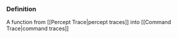 ### Definition
A function from [[Percept Trace|percept traces]] into [[Command Trace|command traces]]